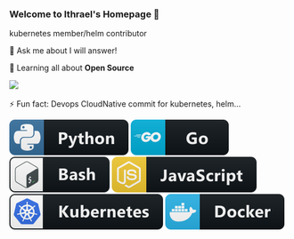 ### Welcome to Ithrael's Homepage 👋 

<!--
**Ithrael/Ithrael** is a ✨ _special_ ✨ repository because its `README.md` (this file) appears on your GitHub profile.

Here are some ideas to get you started:

- 🔭 I’m currently working on ...
- 🌱 I’m currently learning ...
- 👯 I’m looking to collaborate on ...
- 🤔 I’m looking for help with ...
- 💬 Ask me about ...
- 📫 How to reach me: ...
- 😄 Pronouns: ...
- ⚡ Fun fact: ...
-->
kubernetes member/helm contributor

💬 Ask me about I will answer! 

🌱 Learning all about **Open Source**  

![](https://github-readme-stats.vercel.app/api?username=ithrael)

⚡ Fun fact: Devops CloudNative commit for kubernetes, helm...  


<p align="left">
  <img src="https://github.com/MikeCodesDotNET/ColoredBadges/raw/master/svg/dev/languages/python.svg" alt="python" style="max-width:100%;">
  <img src="https://github.com/MikeCodesDotNET/ColoredBadges/raw/master/svg/dev/languages/go.svg" alt="go" style="max-width:100%;">
  <img src="https://github.com/MikeCodesDotNET/ColoredBadges/raw/master/svg/dev/tools/bash.svg" alt="bash" style="max-width:100%;">
  <img src="https://raw.githubusercontent.com/MikeCodesDotNET/ColoredBadges/master/svg/dev/languages/js.svg" alt="bash" style="max-width:100%;">
  <img src="https://github.com/MikeCodesDotNET/ColoredBadges/raw/master/svg/dev/services/kubernetes.svg" alt="kubernetes" style="max-width:100%;">
  <img src="https://github.com/MikeCodesDotNET/ColoredBadges/raw/master/svg/dev/tools/docker.svg" alt="docker" style="max-width:100%;">
</p>

<!-- <a href="https://github.com/Ithrael">
  <img align="center" height="170px" src="https://github-readme-stats.vercel.app/api?username=Ithrael&show_icons=true&theme=buefy" />
</a>
<a href="https://github.com/Ithrael">
  <img align="center" height="170px" src="https://github-readme-stats.vercel.app/api/top-langs/?username=Ithrael&layout=compact&show_icons=true&theme=buefy" />
</a> -->
